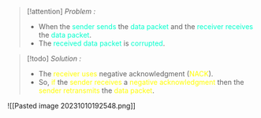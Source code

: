 >[!attention] *Problem :*
>- When the <span style="color:#00ffcc">sender sends</span> the <span style="color:#00ffcc">data packet</span> and the <span style="color:#00ffcc">receiver receives</span> the <span style="color:#00ffcc">data packet</span>.
>- The <span style="color:#00ffcc">received data packet</span> is <span style="color:#00ffcc">corrupted</span>.

>[!todo] *Solution :*
> - The <span style="color:#fffd01">receiver uses</span> negative acknowledgment (<span style="color:#fffd01">NACK</span>).
> - So, <span style="color:#fffd01">if</span> the <span style="color:#fffd01">sender receives</span> a <span style="color:#fffd01">negative acknowledgment</span> then the <span style="color:#fffd01">sender retransmits</span> the <span style="color:#fffd01">data packet</span>.

![[Pasted image 20231010192548.png]]